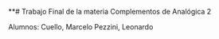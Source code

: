 **# Trabajo Final de la materia Complementos de Analógica 2

Alumnos:
  Cuello, Marcelo
  Pezzini, Leonardo
  
  
